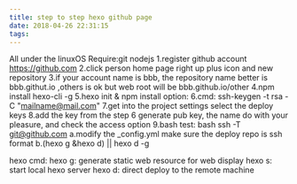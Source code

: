 ```yaml
---
title: step to step hexo github page
date: 2018-04-26 22:31:15
tags:
---
```

All under the linuxOS
Require:git nodejs
1.register github account https://github.com
2.click person home page right up plus icon and new repository
3.if your account name is bbb, the repository name better is bbb.githut.io ,others is ok but web root will be bbb.github.io/other
4.npm install hexo-cli -g
5.hexo init & npm install
option:
6.cmd: ssh-keygen -t rsa -C "mailname@mail.com"
7.get into the project settings select the deploy keys 
8.add the key from the step 6 generate pub key, the name do with your pleasure, and check the access option
9.bash test: bash ssh -T git@github.com
a.modify the _config.yml make sure the deploy repo is ssh format
b.(hexo g &hexo d) || hexo d -g

hexo cmd:
hexo g: generate static web resource for web display
hexo s: start local hexo server
hexo d: direct deploy to the remote machine
